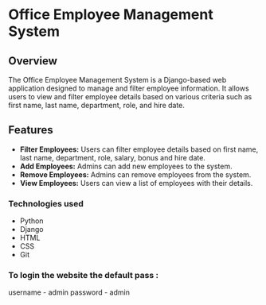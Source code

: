 # Office Employee Management System

## Overview

The Office Employee Management System is a Django-based web application designed to manage and filter employee information. 
It allows users to view and filter employee details based on various criteria such as first name, last name, department, role, and hire date.

## Features

- **Filter Employees:** Users can filter employee details based on first name, last name, department, role, salary, bonus and hire date.
- **Add Employees:** Admins can add new employees to the system.
- **Remove Employees:** Admins can remove employees from the system.
- **View Employees:** Users can view a list of employees with their details.

### Technologies used

- Python 
- Django
- HTML
- CSS
- Git
  
### To login the website the default pass :
  username - admin
  password - admin
